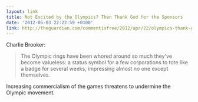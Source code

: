```yaml
---
layout: link
title: Not Excited by the Olympics? Then Thank God for the Sponsors
date: '2012-05-03 22:22:59 +0100'
link: http://theguardian.com/commentisfree/2012/apr/22/olympics-thank-god-for-sponsors
---
```

Charlie Brooker:

> The Olympic rings have been whored around so much they've become valueless: a status symbol for a few corporations to tote like a badge for several weeks, impressing almost no one except themselves.

Increasing commercialism of the games threatens to undermine the Olympic movement.